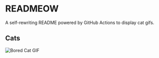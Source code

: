 # READMEOW

A self-rewriting README powered by GitHub Actions to display cat gifs.

## Cats

![Bored Cat GIF](https://media2.giphy.com/media/v1.Y2lkPTlhY2QwMmRhMjVrdDJzdGx1dHF2NmdsdW1od2J0MzI3cTdyOWEwbDRoemJ2MWlvbCZlcD12MV9naWZzX3NlYXJjaCZjdD1n/mlvseq9yvZhba/200.gif)
